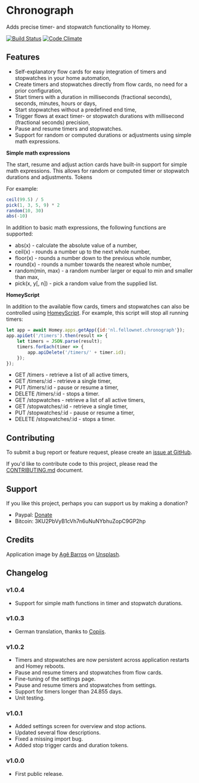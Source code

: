 # Chronograph

Adds precise timer- and stopwatch functionality to Homey.

[![Build Status](https://travis-ci.com/fellownet/chronograph.svg?branch=master)](https://travis-ci.com/fellownet/chronograph)
[![Code Climate](https://codeclimate.com/github/fellownet/chronograph/badges/gpa.svg)](https://codeclimate.com/github/fellownet/chronograph)

## Features

* Self-explanatory flow cards for easy integration of timers and stopwatches in your home automation,
* Create timers and stopwatches directly from flow cards, no need for a prior configuration,
* Start timers with a duration in milliseconds (fractional seconds), seconds, minutes, hours or days,
* Start stopwatches without a predefined end time,
* Trigger flows at exact timer- or stopwatch durations with millisecond (fractional seconds) precision,
* Pause and resume timers and stopwatches.
* Support for random or computed durations or adjustments using simple math expressions.

**Simple math expressions**

The start, resume and adjust action cards have built-in support for simple math expressions. This allows
for random or computed timer or stopwatch durations and adjustments. Tokens 

For example:

```javascript
ceil(99.5) / 5
pick(1, 3, 5, 9) * 2
random(10, 30)
abs(-10)
```

In addition to basic math expressions, the following functions are supported:

* abs(x) - calculate the absolute value of a number,
* ceil(x) - rounds a number up to the next whole number,
* floor(x) - rounds a number down to the previous whole number,
* round(x) - rounds a number towards the nearest whole number,
* random(min, max) - a random number larger or equal to min and smaller than max,
* pick(x, y[, n]) - pick a random value from the supplied list.

**HomeyScript**

In addition to the available flow cards, timers and stopwatches can also be controlled using [HomeyScript](https://homeyscript.homey.app).
For example, this script will stop all running timers:

```javascript
let app = await Homey.apps.getApp({id:'nl.fellownet.chronograph'});
app.apiGet('/timers').then(result => {
	let timers = JSON.parse(result);
	timers.forEach(timer => {
		app.apiDelete('/timers/' + timer.id);
	});
});
```

* GET /timers - retrieve a list of all active timers,
* GET /timers/:id - retrieve a single timer,
* PUT /timers/:id - pause or resume a timer,
* DELETE /timers/:id - stops a timer.
* GET /stopwatches - retrieve a list of all active timers,
* GET /stopwatches/:id - retrieve a single timer,
* PUT /stopwatches/:id - pause or resume a timer,
* DELETE /stopwatches/:id - stops a timer.

## Contributing

To submit a bug report or feature request, please create an [issue at GitHub](https://github.com/fellownet/chronograph/issues/new).

If you'd like to contribute code to this project, please read the
[CONTRIBUTING.md](https://github.com/fellownet/chronograph/blob/master/CONTRIBUTING.md) document.

## Support

If you like this project, perhaps you can support us by making a donation?
- Paypal: [Donate](https://www.paypal.com/cgi-bin/webscr?cmd=_s-xclick&hosted_button_id=VQNGE3N5L6MKS)
- Bitcoin: 3KU2PbVyB1cVh7n6uNuNYbhuZopC9GP2hp

## Credits

Application image by [Agê Barros](https://unsplash.com/@agebarros?utm_source=unsplash&utm_medium=referral&utm_content=creditCopyText) on [Unsplash](https://unsplash.com/search/photos/time?utm_source=unsplash&utm_medium=referral&utm_content=creditCopyText).

## Changelog

### v1.0.4

* Support for simple math functions in timer and stopwatch durations.

### v1.0.3

* German translation, thanks to [Copiis](https://github.com/copiis).

### v1.0.2

* Timers and stopwatches are now persistent across application restarts and Homey reboots.
* Pause and resume timers and stopwatches from flow cards.
* Fine-tuning of the settings page.
* Pause and resume timers and stopwatches from settings.
* Support for timers longer than 24.855 days.
* Unit testing.

### v1.0.1

* Added settings screen for overview and stop actions.
* Updated several flow descriptions.
* Fixed a missing import bug.
* Added stop trigger cards and duration tokens.

### v1.0.0

* First public release.
